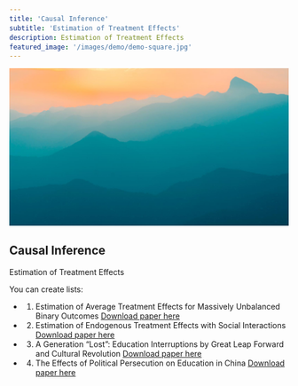 ```yaml
---
title: 'Causal Inference'
subtitle: 'Estimation of Treatment Effects'
description: Estimation of Treatment Effects
featured_image: '/images/demo/demo-square.jpg'
---
```


![](/images/demo/demo-landscape.jpg)

## Causal Inference



Estimation of Treatment Effects

You can create lists:

* 1. Estimation of Average Treatment Effects for Massively Unbalanced Binary Outcomes [Download paper here](https://github.com/Lilyliu8262/Lily-s-Website/blob/main/Papers/Bootstrap.pdf)
* 2. Estimation of Endogenous Treatment Effects with Social Interactions [Download paper here](https://github.com/Lilyliu8262/Lily-s-Website/blob/main/Papers/Network_Effects.pdf)
* 3. A Generation “Lost”: Education Interruptions by Great Leap Forward and Cultural Revolution [Download paper here](https://github.com/Lilyliu8262/Lily-s-Website/blob/main/Papers/Education.pdf)
* 4. The Effects of Political Persecution on Education in China [Download paper here](https://github.com/Lilyliu8262/Lily-s-Website/blob/main/Papers/Political_Persecution.pdf)



